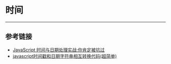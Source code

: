# 时间
***

## 参考链接
- [JavaScript 时间与日期处理实战:你肯定被坑过](https://segmentfault.com/a/1190000007581722)
- [javascript时间戳和日期字符串相互转换代码(超简单)](https://blog.csdn.net/js_admin/article/details/76973074)